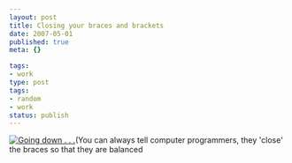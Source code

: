 ```yaml
---
layout: post
title: Closing your braces and brackets
date: 2007-05-01
published: true
meta: {}

tags:
- work
type: post
tags:
- random
- work
status: publish
---
```



[![Going down . . .](http://media.eick.us/2011/05/479607520_0bb74760ce_m.gif)](http://www.flickr.com/photos/66816451@N00/479607520/ "Going down . . .")(You can always tell computer programmers, they 'close' the braces so that they are balanced

